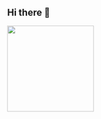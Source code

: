 ## Hi there 👋

<a href="https://github.com/anuraghazra/github-readme-stats">
  <img 
    height=200 
    align="center" 
    src="https://github-readme-stats-pi-kohl-26.vercel.app/api?username=ouariachi&theme=ambient_gradient&show_icons=true&count_private=true&date=01/06/2025-03:45" 
  />
</a>

<!-- Update: 01/06/2025 - 03:45 Madrid -->
